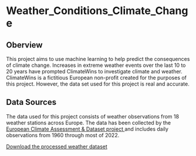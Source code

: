 # Weather_Conditions_Climate_Change

## Oberview 
This project aims to use machine learning to help predict the consequences of climate change. Increases in extreme weather events over the last 10 to 20 years have prompted ClimateWins to investigate climate and weather. ClimateWins is a fictitious European non-profit created for the purposes of this project. However, the data set used for this project is real and accurate. 

## Data Sources
The data used for this project consists of weather observations from 18 weather stations across Europe. The data has been collected by the [European Climate Assessment & Dataset project ](https://www.ecad.eu/) and includes daily observations from 1960 through most of 2022.

[Download the processed weather dataset](https://github.com/davidescoto900/Weather_Conditions_Climate_Change/blob/main/Dataset-weather-prediction-dataset-processed.csv)
